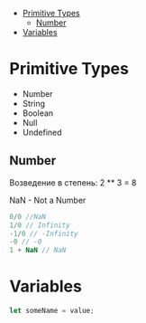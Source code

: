 - [Primitive Types](#primitive-types)
  - [Number](#number)
- [Variables](#variables)

# Primitive Types
- Number
- String
- Boolean
- Null
- Undefined

## Number
Возведение в степень: 2 ** 3 = 8

NaN - Not a Number
```javascript
0/0 //NaN
1/0 // Infinity
-1/0 // -Infinity
-0 // -0
1 + NaN // NaN
```
# Variables
```javascript
let someName = value;
```
